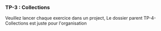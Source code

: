 <h3>TP-3 : Collections </h3>
<p>Veuillez lancer chaque exercice dans un project, Le dossier parent TP-4-Collections est juste pour l'organisation</p>
